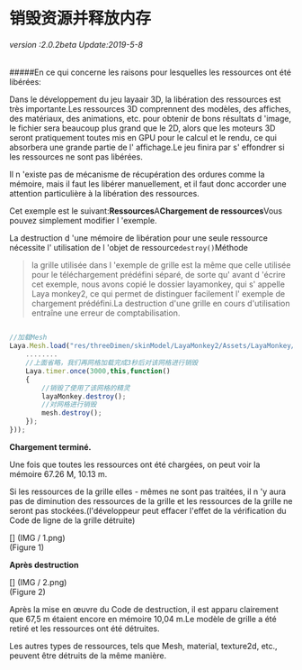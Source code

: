 # 销毁资源并释放内存

###### *version :2.0.2beta   Update:2019-5-8*

#####En ce qui concerne les raisons pour lesquelles les ressources ont été libérées:

Dans le développement du jeu layaair 3D, la libération des ressources est très importante.Les ressources 3D comprennent des modèles, des affiches, des matériaux, des animations, etc. pour obtenir de bons résultats d 'image, le fichier sera beaucoup plus grand que le 2D, alors que les moteurs 3D seront pratiquement toutes mis en GPU pour le calcul et le rendu, ce qui absorbera une grande partie de l' affichage.Le jeu finira par s' effondrer si les ressources ne sont pas libérées.

Il n 'existe pas de mécanisme de récupération des ordures comme la mémoire, mais il faut les libérer manuellement, et il faut donc accorder une attention particulière à la libération des ressources.

Cet exemple est le suivant:**Ressources**A**Chargement de ressources**Vous pouvez simplement modifier l 'exemple.

La destruction d 'une mémoire de libération pour une seule ressource nécessite l' utilisation de l 'objet de ressource`destroy()`Méthode

> la grille utilisée dans l 'exemple de grille est la même que celle utilisée pour le téléchargement prédéfini séparé, de sorte qu' avant d 'écrire cet exemple, nous avons copié le dossier layamonkey, qui s' appelle Laya monkey2, ce qui permet de distinguer facilement l' exemple de chargement prédéfini.La destruction d'une grille en cours d'utilisation entraîne une erreur de comptabilisation.


```typescript

//加载Mesh
Laya.Mesh.load("res/threeDimen/skinModel/LayaMonkey2/Assets/LayaMonkey/LayaMonkey-LayaMonkey.lm", Laya.Handler.create(this, function(mesh) {
  	........
    //上面省略，我们再网格加载完成3秒后对该网格进行销毁
    Laya.timer.once(3000,this,function() 
    {
        //销毁了使用了该网格的精灵
        layaMonkey.destroy();
        //对网格进行销毁
        mesh.destroy();        
    });
}));
```


**Chargement terminé.**

Une fois que toutes les ressources ont été chargées, on peut voir la mémoire 67.26 M, 10.13 m.

Si les ressources de la grille elles - mêmes ne sont pas traitées, il n 'y aura pas de diminution des ressources de la grille et les ressources de la grille ne seront pas stockées.(l'développeur peut effacer l'effet de la vérification du Code de ligne de la grille détruite)

[] (IMG / 1.png) <br > (Figure 1)

**Après destruction**

[] (IMG / 2.png) <br > (Figure 2)

Après la mise en œuvre du Code de destruction, il est apparu clairement que 67,5 m étaient encore en mémoire 10,04 m.Le modèle de grille a été retiré et les ressources ont été détruites.

Les autres types de ressources, tels que Mesh, material, texture2d, etc., peuvent être détruits de la même manière.
